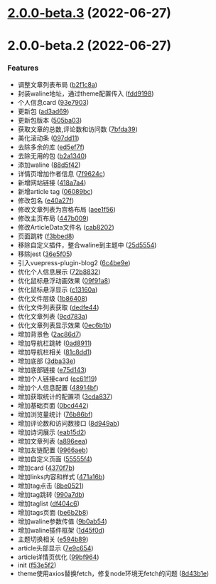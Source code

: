 # [2.0.0-beta.3](https://github.com/WayNian/vuepress-theme-way/compare/v2.0.0-beta.2...v2.0.0-beta.3) (2022-06-27)



# 2.0.0-beta.2 (2022-06-27)


### Features

* 调整文章列表布局 ([b2f1c8a](https://github.com/WayNian/vuepress-theme-way/commit/b2f1c8a179f11e89abe38beaf6db9d46545f636b))
* 封装waline地址，通过theme配置传入 ([fdd9198](https://github.com/WayNian/vuepress-theme-way/commit/fdd91981c9eff3311c2303f5b1efe6c4a20e8ba3))
* 个人信息card ([93e7903](https://github.com/WayNian/vuepress-theme-way/commit/93e79037da412f622d27bbac425806b0b74aec72))
* 更新包 ([ad3ad69](https://github.com/WayNian/vuepress-theme-way/commit/ad3ad69798f3800362541a5c190fc06e2e5cdff5))
* 更新包版本 ([505ba03](https://github.com/WayNian/vuepress-theme-way/commit/505ba03ee00261240506a90ef1b35db699658c0b))
* 获取文章的总数,评论数和访问数 ([7bfda39](https://github.com/WayNian/vuepress-theme-way/commit/7bfda39bc23bb50fb611593c4265411a1f28f608))
* 美化滚动条 ([097dd11](https://github.com/WayNian/vuepress-theme-way/commit/097dd113c94bcd145f012e5948dfe91195e61693))
* 去除多余的库 ([ed5ef7f](https://github.com/WayNian/vuepress-theme-way/commit/ed5ef7f1023917e9ccb953d97ef76776342eb085))
* 去除无用的包 ([b2a1340](https://github.com/WayNian/vuepress-theme-way/commit/b2a1340928a4a3a353a87e96aee10c107157f82d))
* 添加waline ([88d5f42](https://github.com/WayNian/vuepress-theme-way/commit/88d5f429b6baf943c28c9379f793e516c25860d3))
* 详情页增加作者信息 ([7f9624c](https://github.com/WayNian/vuepress-theme-way/commit/7f9624c3f1e3a194271573dbc3b7db30e727e488))
* 新增网站链接 ([418a7a4](https://github.com/WayNian/vuepress-theme-way/commit/418a7a4a453b21580bd5972a29d004f8cd9b6487))
* 新增article tag ([06089bc](https://github.com/WayNian/vuepress-theme-way/commit/06089bc676b8994f1a0f013f17074178d34bcf2a))
* 修改包名 ([e40a27f](https://github.com/WayNian/vuepress-theme-way/commit/e40a27fed1ddcf6f16656366a717039c35232fec))
* 修改文章列表为宫格布局 ([aee1f56](https://github.com/WayNian/vuepress-theme-way/commit/aee1f56f29b567b215a68f24b58da71b83d24177))
* 修改主页布局 ([447b009](https://github.com/WayNian/vuepress-theme-way/commit/447b009b87bcdb51f4dba1b5c460ccad3dc27473))
* 修改ArticleData文件名 ([cab8202](https://github.com/WayNian/vuepress-theme-way/commit/cab82025d859ea58c3160bb25003b50eb8a4f370))
* 页面跳转 ([f3bbed8](https://github.com/WayNian/vuepress-theme-way/commit/f3bbed8317ab89508b29a4a72fc45399efe3a59d))
* 移除自定义插件，整合waline到主题中 ([25d5554](https://github.com/WayNian/vuepress-theme-way/commit/25d555437b6ac68f48de51c3297d0495facabc7f))
* 移除jest ([36e5f05](https://github.com/WayNian/vuepress-theme-way/commit/36e5f05dfd2ca990f0bcb1d6fd67be37dffd9f4c))
* 引入vuepress-plugin-blog2 ([6c4be9e](https://github.com/WayNian/vuepress-theme-way/commit/6c4be9ebf50b80cca8dfd0d9e8b2f8568585d4e2))
* 优化个人信息展示 ([72b8832](https://github.com/WayNian/vuepress-theme-way/commit/72b883204cc5e1a19978049746b6a547847bac0e))
* 优化鼠标悬浮动画效果 ([09f91a8](https://github.com/WayNian/vuepress-theme-way/commit/09f91a87f08f6a7a06ca85f483f4e507a8df56c7))
* 优化鼠标悬浮显示 ([c13160a](https://github.com/WayNian/vuepress-theme-way/commit/c13160afc886ed9655d83d8c8e2cdd74f0a0b203))
* 优化文件层级 ([1b86408](https://github.com/WayNian/vuepress-theme-way/commit/1b864088dfdd18f8eb5c0edcba112e1c8463a298))
* 优化文件列表获取 ([dedfe44](https://github.com/WayNian/vuepress-theme-way/commit/dedfe44321cd5dfa61d38f324ba6062ec2ecfa96))
* 优化文章列表 ([9cd783a](https://github.com/WayNian/vuepress-theme-way/commit/9cd783a0eb36f78d619a754f18c63d93a9f13f35))
* 优化文章列表显示效果 ([0ec6b1b](https://github.com/WayNian/vuepress-theme-way/commit/0ec6b1b10b6edf9bca9f23543b4c3b12dd737ee5))
* 增加背景色 ([2ac86d7](https://github.com/WayNian/vuepress-theme-way/commit/2ac86d745b1fabe178ae6834ccc933a35ca3c8c7))
* 增加导航栏跳转 ([0ad8911](https://github.com/WayNian/vuepress-theme-way/commit/0ad8911e07af2008790c6fa9065b9d5efb87b083))
* 增加导航栏相关 ([81c8dd1](https://github.com/WayNian/vuepress-theme-way/commit/81c8dd1780281fdc4b3d2744aa207c0995e7a817))
* 增加底部 ([3dba33e](https://github.com/WayNian/vuepress-theme-way/commit/3dba33efe189092ae167249aef8bdfcdc8f64a80))
* 增加底部链接 ([e75d143](https://github.com/WayNian/vuepress-theme-way/commit/e75d14387b2982a808e8a68002cbe09db30096d4))
* 增加个人链接card ([ec61f19](https://github.com/WayNian/vuepress-theme-way/commit/ec61f19063b0ad031ca1b6138ca8169ca1b077d9))
* 增加个人信息配置 ([48914bf](https://github.com/WayNian/vuepress-theme-way/commit/48914bf777866548dae1bc3fa8981ad84af44931))
* 增加获取统计的配置项 ([3cda837](https://github.com/WayNian/vuepress-theme-way/commit/3cda8371667b229de872ed8ddbcf6d8aa0fc22d6))
* 增加基础页面 ([0bcd442](https://github.com/WayNian/vuepress-theme-way/commit/0bcd4424ffa26ca2128dcce262682247ada0dae8))
* 增加浏览量统计 ([76b86bf](https://github.com/WayNian/vuepress-theme-way/commit/76b86bfb4957e47359596c08653a4a9c9ef66583))
* 增加评论数和访问数接口 ([8d949ab](https://github.com/WayNian/vuepress-theme-way/commit/8d949ab05b078ce32cd856f05b0cf696c7105534))
* 增加诗词展示 ([eab15d2](https://github.com/WayNian/vuepress-theme-way/commit/eab15d286865a694c5f9d1fa12bea053d31ec7c2))
* 增加文章列表 ([a896eea](https://github.com/WayNian/vuepress-theme-way/commit/a896eea03d5581b3e1eb3d297c2994db2176c354))
* 增加友链配置 ([9966aeb](https://github.com/WayNian/vuepress-theme-way/commit/9966aebe564cf382213d3395ff043ece05437d1e))
* 增加自定义页面 ([55555f4](https://github.com/WayNian/vuepress-theme-way/commit/55555f46d46f735be8947375425dea025c8671a9))
* 增加card ([4370f7b](https://github.com/WayNian/vuepress-theme-way/commit/4370f7bf16716ad4fe85e2c17f8438f90399d8fa))
* 增加links内容和样式 ([471a16b](https://github.com/WayNian/vuepress-theme-way/commit/471a16b70bab235c59a246d950e647e7edf067a4))
* 增加tag点击 ([8be0521](https://github.com/WayNian/vuepress-theme-way/commit/8be052131ffb9496d3ec2fa574e1b899add3809d))
* 增加tag跳转 ([990a7db](https://github.com/WayNian/vuepress-theme-way/commit/990a7db9cc560c2476f00255b0f9a992d495fb5a))
* 增加taglist ([df404c6](https://github.com/WayNian/vuepress-theme-way/commit/df404c6e2deb49a1e6a3c1c715da0f7695797fcb))
* 增加tags页面 ([be6b2b8](https://github.com/WayNian/vuepress-theme-way/commit/be6b2b819fff0331ed0759e0e595a850f2725700))
* 增加waline参数传值 ([9b0ab54](https://github.com/WayNian/vuepress-theme-way/commit/9b0ab5457bc0bab8d0ccc9023bc0ee01bfb49cd3))
* 增加waline插件框架 ([1d45f0d](https://github.com/WayNian/vuepress-theme-way/commit/1d45f0d42e190c62459c6f88d07754cbbd072d15))
* 主题切换相关 ([e594b89](https://github.com/WayNian/vuepress-theme-way/commit/e594b897e641d3d5f4b53150d064e91dedfeb5c5))
* article头部显示 ([7e9c654](https://github.com/WayNian/vuepress-theme-way/commit/7e9c6549be6790331426e2dd09a6fa7ded1617b7))
* article详情页优化 ([99bf964](https://github.com/WayNian/vuepress-theme-way/commit/99bf964b39221a84f95568d7cd73d65e089b53bd))
* init ([f53e5f2](https://github.com/WayNian/vuepress-theme-way/commit/f53e5f2e811b9cdbd6737bc05d8e4d5f1afea771))
* theme使用axios替换fetch，修复node环境无fetch的问题 ([8d43b1e](https://github.com/WayNian/vuepress-theme-way/commit/8d43b1e84ba5fb7e29123fc4c91ae6754bed0ac5))



